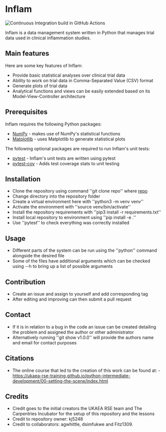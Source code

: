 # Inflam

![Continuous Integration build in GitHub Actions](https://github.com/kj5248/python-intermediate-inflammation/workflows/CI/badge.svg?branch=main)

Inflam is a data management system written in Python that manages trial data used in clinical inflammation studies.

## Main features

Here are some key features of Inflam:

- Provide basic statistical analyses over clinical trial data
- Ability to work on trial data in Comma-Separated Value (CSV) format
- Generate plots of trial data
- Analytical functions and views can be easily extended based on its Model-View-Controller architecture

## Prerequisites

Inflam requires the following Python packages:

- [NumPy](https://www.numpy.org/) - makes use of NumPy's statistical functions
- [Matplotlib](https://matplotlib.org/stable/index.html) - uses Matplotlib to generate statistical plots

The following optional packages are required to run Inflam's unit tests:

- [pytest](https://docs.pytest.org/en/stable/) - Inflam's unit tests are written using pytest
- [pytest-cov](https://pypi.org/project/pytest-cov/) - Adds test coverage stats to unit testing

## Installation

- Clone the repository using command ''git clone repo'' where [repo](https://github.com/kj5248/python-intermediate-inflammation)
- Change directory into the repository folder
- Create a virtual environment here with ''python3 -m venv venv''
- Activate the environment with ''source venv/bin/activate''
- Install the repository requirements with ''pip3 install -r requirements.txt''
- Install local repository to environment using ''pip install -e .''
- Use ''pytest'' to check everything was correctly installed

## Usage

- Different parts of the system can be run using the ''python'' command alongside the desired file
- Some of the files have additional arguments which can be checked using --h to bring up a list of possible arguments

## Contribution

- Create an issue and assign to yourself and add corresponding tag
- After editing and improving can then submit a pull request

## Contact

- If it is in relation to a bug in the code an issue can be created detailing the problem and assigned the author or other administrator
- Alternatively running ''git show v1.0.0'' will provide the authors name and email for contact purposes

## Citations

- The online course that led to the creation of this work can be found at:
        - https://ukaea-rse-training.github.io/python-intermediate-development/00-setting-the-scene/index.html

## Credits

- Credit goes to the initial creators the UKAEA RSE team and The Carpentries Incubator for the setup of this repository and the lessons
- Credit to repository owner: kj5248
- Credit to collaborators: agwhittle, dsimfukwe and Fitz1309.